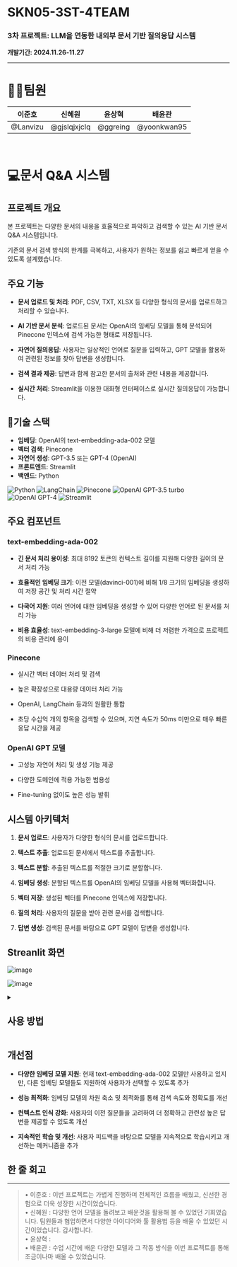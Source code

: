 # SKN05-3ST-4TEAM

### 3차 프로젝트: LLM을 연동한 내외부 문서 기반 질의응답 시스템<br>
 **개발기간: 2024.11.26-11.27**

-----

# 🤦‍♂️팀원

|  **이준호** |  **신혜원** |  **윤상혁** |  **배윤관** |
|:---------:|:---------:|:---------:|:-----------:|
| @Lanvizu | @gjslqjxjclq | @ggreing |  @yoonkwan95 |
<br>


# 💻문서 Q&A 시스템

## 프로젝트 개요

본 프로젝트는 다양한 문서의 내용을 효율적으로 파악하고 검색할 수 있는 AI 기반 문서 Q&A 시스템입니다. 

기존의 문서 검색 방식의 한계를 극복하고, 사용자가 원하는 정보를 쉽고 빠르게 얻을 수 있도록 설계했습니다.

## 주요 기능

- **문서 업로드 및 처리**: PDF, CSV, TXT, XLSX 등 다양한 형식의 문서를 업로드하고 처리할 수 있습니다.

- **AI 기반 문서 분석**: 업로드된 문서는 OpenAI의 임베딩 모델을 통해 분석되어 Pinecone 인덱스에 검색 가능한 형태로 저장됩니다.

- **자연어 질의응답**: 사용자는 일상적인 언어로 질문을 입력하고, GPT 모델을 활용하여 관련된 정보를 찾아 답변을 생성합니다.

- **검색 결과 제공**: 답변과 함께 참고한 문서의 출처와 관련 내용을 제공합니다.

- **실시간 처리**: Streamlit을 이용한 대화형 인터페이스로 실시간 질의응답이 가능합니다.

## 📜기술 스택

- **임베딩**: OpenAI의 text-embedding-ada-002 모델
- **벡터 검색**: Pinecone
- **자연어 생성**: GPT-3.5 또는 GPT-4 (OpenAI)
- **프론트엔드**: Streamlit
- **백엔드**: Python

![Python](https://img.shields.io/badge/Python-3.12-blue?logo=python&logoColor=white)
![LangChain](https://img.shields.io/badge/LangChain-0.3.7-orange)
![Pinecone](https://img.shields.io/badge/Pinecone-Vector%20DB-0091FF?style=flat&logo=pinecone&logoColor=white)
![OpenAI GPT-3.5 turbo](https://img.shields.io/badge/OpenAI-GPT--3.5--turbo-blueviolet?logo=openai&logoColor=white)
![OpenAI GPT-4](https://img.shields.io/badge/OpenAI-GPT--4-blueviolet?logo=openai&logoColor=white)
![Streamlit](https://img.shields.io/badge/Streamlit-1.39.0-red?logo=streamlit&logoColor=white)

## 주요 컴포넌트

### text-embedding-ada-002

- **긴 문서 처리 용이성**: 최대 8192 토큰의 컨텍스트 길이를 지원해 다양한 길이의 문서 처리 가능
  
- **효율적인 임베딩 크기**: 이전 모델(davinci-001)에 비해 1/8 크기의 임베딩을 생성하여 저장 공간 및 처리 시간 절약

- **다국어 지원**: 여러 언어에 대한 임베딩을 생성할 수 있어 다양한 언어로 된 문서를 처리 가능
  
- **비용 효율성**: text-embedding-3-large 모델에 비해 더 저렴한 가격으로 프로젝트의 비용 관리에 용이

### Pinecone

- 실시간 벡터 데이터 처리 및 검색
  
- 높은 확장성으로 대용량 데이터 처리 가능
  
- OpenAI, LangChain 등과의 원활한 통합
  
- 초당 수십억 개의 항목을 검색할 수 있으며, 지연 속도가 50ms 미만으로 매우 빠른 응답 시간을 제공

### OpenAI GPT 모델

- 고성능 자연어 처리 및 생성 기능 제공
  
- 다양한 도메인에 적용 가능한 범용성
  
- Fine-tuning 없이도 높은 성능 발휘

## 시스템 아키텍처

1. **문서 업로드**: 사용자가 다양한 형식의 문서를 업로드합니다.

2. **텍스트 추출**: 업로드된 문서에서 텍스트를 추출합니다.

3. **텍스트 분할**: 추출된 텍스트를 적절한 크기로 분할합니다.

4. **임베딩 생성**: 분할된 텍스트를 OpenAI의 임베딩 모델을 사용해 벡터화합니다.

5. **벡터 저장**: 생성된 벡터를 Pinecone 인덱스에 저장합니다.

6. **질의 처리**: 사용자의 질문을 받아 관련 문서를 검색합니다.

7. **답변 생성**: 검색된 문서를 바탕으로 GPT 모델이 답변을 생성합니다.

## Streanlit 화면

![image](https://github.com/user-attachments/assets/42bb4a59-d59c-432d-85a2-febb792141b0)

![image](https://github.com/user-attachments/assets/fb894d6c-3bf4-4fce-b544-20203bc9a067)


<details>
  
<summary><h2>사용 방법</h2></summary>

1. 사이드바에서 문서를 업로드합니다.

2. "파일 처리 및 업로드" 버튼을 클릭하여 문서를 시스템에 등록합니다.

3. 채팅 인터페이스에 질문을 입력합니다.

4. 시스템이 관련 정보를 검색하고 답변을 생성합니다.

5. 답변과 함께 참고한 문서의 출처가 표시됩니다.
  
</details>

## 개선점

- **다양한 임베딩 모델 지원**: 현재 text-embedding-ada-002 모델만 사용하고 있지만, 다른 임베딩 모델들도 지원하여 사용자가 선택할 수 있도록 추가

- **성능 최적화**: 임베딩 모델의 차원 축소 및 최적화를 통해 검색 속도와 정확도를 개선

- **컨텍스트 인식 강화**: 사용자의 이전 질문들을 고려하여 더 정확하고 관련성 높은 답변을 제공할 수 있도록 개선

- **지속적인 학습 및 개선**: 사용자 피드백을 바탕으로 모델을 지속적으로 학습시키고 개선하는 메커니즘을 추가

## 한 줄 회고
<hr>
<blockquote>

•	이준호 : 이번 프로젝트는 가볍게 진행하며 전체적인 흐름을 배웠고, 신선한 경험으로 더욱 성장한 시간이었습니다.<br>
•	신혜원 : 다양한 언어 모델을 돌려보고 배운것을 활용해 볼 수 있었던 기회였습니다. 팀원들과 협업하면서 다양한 아이디어와 툴 활용법 등을 배울 수 있었던 시간이었습니다. 감사합니다.<br>
•	윤상혁 : <br>
•	배윤관 : 수업 시간에 배운 다양한 모델과 그 작동 방식을 이번 프로젝트를 통해 조금이나마 배울 수 있었습니다.

</blockquote>
